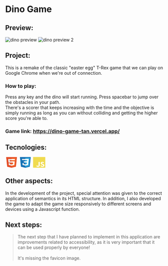 # Dino Game
## Preview:
![dino preview](https://user-images.githubusercontent.com/97669160/166401361-eebcfb85-cb30-4fb2-9cb3-38e7b38c0531.PNG)
![dino preview 2](https://user-images.githubusercontent.com/97669160/166401374-52a1d53e-d562-4650-a9c4-2c2541ac44de.PNG)

## Project:
This is a remake of the classic "easter egg" T-Rex game that we can play on Google Chrome when we're out of connection.

### How to play:
Press any key and the dino will start running. Press spacebar to jump over the obstacles in your path.<br>
There's a scorer that keeps increasing with the time and the objective is simply running as long as you can without colliding and getting the higher score you're able to. 

### Game link: https://dino-game-tan.vercel.app/

## Tecnologies:
<div style="display: inline_block">
<img align="center" alt="HTML logo" height="35" width="40" src="https://raw.githubusercontent.com/devicons/devicon/master/icons/html5/html5-original.svg">
<img align="center" alt="CSS logo" height="35" width="40" src="https://raw.githubusercontent.com/devicons/devicon/master/icons/css3/css3-original.svg">
<img align="center" alt="Javascript logo" height="35" width="40" src="https://raw.githubusercontent.com/devicons/devicon/master/icons/javascript/javascript-plain.svg">
</div>

## Other aspects:
In the development of the project, special attention was given to the correct application of semantics in its HTML structure.
In addition, I also developed the game to adapt the game size responsively to different screens and devices using a Javascript function.<br>

## Next steps:
> The next step that I have planned to implement in this application are improvements related to accessibility, as it is very important that it can be used properly by everyone! <br><br>
> It's missing the favicon image.

